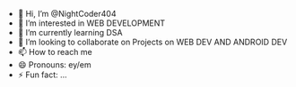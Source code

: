 - 👋 Hi, I’m @NightCoder404
- 👀 I’m interested in WEB DEVELOPMENT
- 🌱 I’m currently learning DSA
- 💞️ I’m looking to collaborate on Projects on WEB DEV AND ANDROID DEV
- 📫 How to reach me 
- 😄 Pronouns: ey/em
- ⚡ Fun fact: ...

<!---
NightCoder404/NightCoder404 is a ✨ special ✨ repository because its `README.md` (this file) appears on your GitHub profile.
You can click the Preview link to take a look at your changes.
--->
